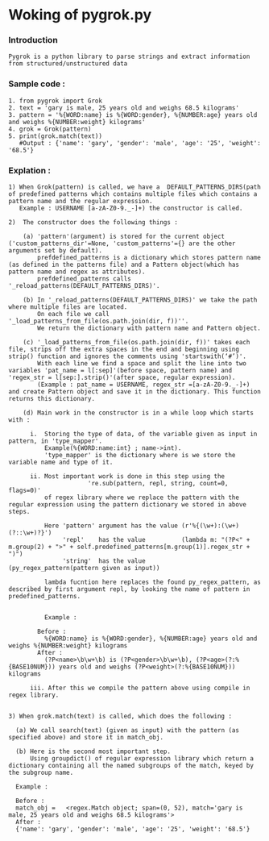 # Woking of pygrok.py


### Introduction

    Pygrok is a python library to parse strings and extract information from structured/unstructured data
### Sample code :

    1. from pygrok import Grok
    2. text = 'gary is male, 25 years old and weighs 68.5 kilograms'
    3. pattern = '%{WORD:name} is %{WORD:gender}, %{NUMBER:age} years old and weighs %{NUMBER:weight} kilograms'
    4. grok = Grok(pattern)
    5. print(grok.match(text))
       #Output : {'name': 'gary', 'gender': 'male', 'age': '25', 'weight': '68.5'}

### Explation :

    1) When Grok(pattern) is called, we have a  DEFAULT_PATTERNS_DIRS(path of predefined patterns which contains multiple files which contains a pattern name and the regular expression.
       Example : USERNAME [a-zA-Z0-9._-]+) the constructor is called.

    2)  The constructor does the following things :

        (a) 'pattern'(argument) is stored for the current object ('custom_patterns_dir'=None, 'custom_patterns'={} are the other arguments set by default).
            prefdefined_patterns is a dictionary which stores pattern name (as defined in the patterns file) and a Pattern object(which has pattern name and regex as attributes).
            prefdefined_patterns calls '_reload_patterns(DEFAULT_PATTERNS_DIRS)'.

        (b) In '_reload_patterns(DEFAULT_PATTERNS_DIRS)' we take the path where multiple files are located.
            On each file we call '_load_patterns_from_file(os.path.join(dir, f))''.
            We return the dictionary with pattern name and Pattern object.

        (c) '_load_patterns_from_file(os.path.join(dir, f))' takes each file, strips off the extra spaces in the end and beginning using strip() function and ignores the comments using 'startswith(‘#’)'.
            With each line we find a space and split the line into two variables 'pat_name = l[:sep]'(before space, pattern name) and 'regex_str = l[sep:].strip()'(after space, regular expression).
            (Example : pat_name = USERNAME, regex_str =[a-zA-Z0-9._-]+) and create Pattern object and save it in the dictionary. This function returns this dictionary.

        (d) Main work in the constructor is in a while loop which starts with :

          i.  Storing the type of data, of the variable given as input in pattern, in 'type_mapper'.
              Example(%{WORD:name:int} ; name->int).
              'type_mapper' is the dictionary where is we store the variable name and type of it.

          ii. Most important work is done in this step using the
                          're.sub(pattern, repl, string, count=0, flags=0)'
              of regex library where we replace the pattern with the regular expression using the pattern dictionary we stored in above steps.

              Here 'pattern' argument has the value (r'%{(\w+):(\w+)(?::\w+)?}')
                   'repl'    has the value          (lambda m: "(?P<" + m.group(2) + ">" + self.predefined_patterns[m.group(1)].regex_str + ")")
                   'string'  has the value          (py_regex_pattern(pattern given as input))

              lambda fucntion here replaces the found py_regex_pattern, as described by first argument repl, by looking the name of pattern in predefined_patterns.


    		  Example :

      		Before :
              %{WORD:name} is %{WORD:gender}, %{NUMBER:age} years old and weighs %{NUMBER:weight} kilograms
      		After :
              (?P<name>\b\w+\b) is (?P<gender>\b\w+\b), (?P<age>(?:%{BASE10NUM})) years old and weighs (?P<weight>(?:%{BASE10NUM})) kilograms

          iii. After this we compile the pattern above using compile in regex library.


    3) When grok.match(text) is called, which does the following :

      (a) We call search(text) (given as input) with the pattern (as specified above) and store it in match_obj.

      (b) Here is the second most important step.
          Using groupdict() of regular expression library which return a dictionary containing all the named subgroups of the match, keyed by the subgroup name.

      Example :

      Before :
      match_obj =   <regex.Match object; span=(0, 52), match='gary is male, 25 years old and weighs 68.5 kilograms'>
      After :
      {'name': 'gary', 'gender': 'male', 'age': '25', 'weight': '68.5'}
